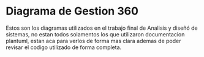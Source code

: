# Diagrama de Gestion 360
Estos son los diagramas utilizados en el trabajo final de Analisis y diseñó de sistemas, no estan todos solamentos los que utilizaron documentacion plantuml, estan aca para verlos de forma mas clara ademas de poder revisar el codigo utilizado de forma completa.
